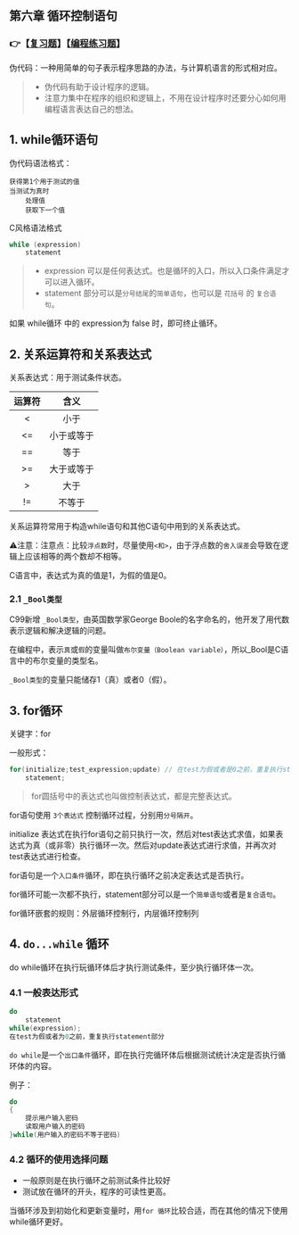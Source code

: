 ## 第六章 循环控制语句

### 👉【[复习题](./复习题.md)】【[编程练习题](./编程题.md)】

伪代码：一种用简单的句子表示程序思路的办法，与计算机语言的形式相对应。
> - 伪代码有助于设计程序的逻辑。
> - 注意力集中在程序的组织和逻辑上，不用在设计程序时还要分心如何用编程语言表达自己的想法。

## 1. while循环语句

伪代码语法格式：
```
获得第1个用于测试的值
当测试为真时
    处理值
    获取下一个值
```

C风格语法格式
```c
while (expression)
    statement
```
> - expression 可以是任何表达式。也是循环的入口，所以入口条件满足才可以进入循环。
> - statement 部分可以是`分号结尾`的`简单语句`，也可以是 `花括号` 的 `复合语句`。

如果 while循环 中的 expression为 false 时，即可终止循环。

## 2. 关系运算符和关系表达式
关系表达式：用于测试条件状态。

|运算符|含义|
|:--:|:--:|
|<|小于|
|<=|小于或等于|
|==|等于|
|>=|大于或等于|
|>|大于|
|!=|不等于|

关系运算符常用于构造while语句和其他C语句中用到的关系表达式。

⚠️注意：注意点：比较`浮点数`时，尽量使用`<和>`，由于浮点数的`舍入误差`会导致在逻辑上应该相等的两个数却不相等。

C语言中，表达式为真的值是1，为假的值是0。


### 2.1 `_Bool类型`
C99新增 `_Bool类型`，由英国数学家George Boole的名字命名的，他开发了用代数表示逻辑和解决逻辑的问题。

在编程中，表示`真`或`假`的变量叫做`布尔变量（Boolean variable）`，所以_Bool是C语言中的布尔变量的类型名。

`_Bool类型`的变量只能储存1（真）或者0（假）。

## 3. for循环
关键字：for

一般形式：

```c
for(initialize;test_expression;update) // 在test为假或者是0之前，重复执行statement操作部分。
    statement;
```
> for圆括号中的表达式也叫做控制表达式，都是完整表达式。

for语句使用 `3个表达式` 控制循环过程，分别用`分号隔开`。

initialize 表达式在执行for语句之前只执行一次，然后对test表达式求值，如果表达式为真（或非零）执行循环一次。然后对update表达式进行求值，并再次对test表达式进行检查。

for语句是一个`入口条件`循环，即在执行循环之前决定表达式是否执行。

for循环可能一次都不执行，statement部分可以是一个`简单语句`或者是`复合语句`。

for循环嵌套的规则：外层循环控制行，内层循环控制列

## 4. `do...while` 循环
do while循环在执行玩循环体后才执行测试条件，至少执行循环体一次。

### 4.1 一般表达形式
```c
do
    statement
while(expression);
在test为假或者为0之前，重复执行statement部分
```
`do while`是一个`出口条件`循环，即在执行完循环体后根据测试统计决定是否执行循环体的内容。

例子：
```c
do
{
    提示用户输入密码
    读取用户输入的密码
}while(用户输入的密码不等于密码)
```

### 4.2 循环的使用选择问题
- 一般原则是在执行循环之前测试条件比较好
- 测试放在循环的开头，程序的可读性更高。

当循环涉及到初始化和更新变量时，用`for 循环`比较合适，而在其他的情况下使用while循环更好。

